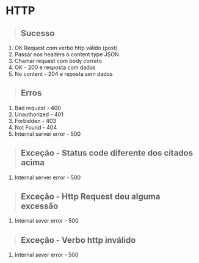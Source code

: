 # HTTP

> ## Sucesso
1. OK Request com verbo http válido (post)
2. Passar nos headers o content type JSON
3. Chamar request com body correto
4. OK - 200 e resposta com dados
5. No content - 204 e reposta sem dados

> ## Erros
1. Bad request - 400
2. Unauthorized - 401
3. Forbidden - 403
4. Not Found - 404
5. Internal server error - 500

> ## Exceção - Status code diferente dos citados acima
1. Internal server error - 500

> ## Exceção - Http Request deu alguma excessão
1. Internal sever error - 500

> ## Exceção - Verbo http inválido
1. Internal sever error - 500

